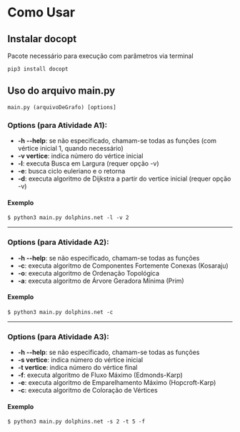 # Como Usar

## Instalar docopt
  Pacote necessário para execução com parâmetros via terminal

    pip3 install docopt

## Uso do arquivo main.py

    main.py (arquivoDeGrafo) [options]

### Options (para Atividade A1):

  * **-h --help**: se não especificado, chamam-se todas as funções (com vértice inicial 1, quando necessário)
  * **-v vertice**: indica número do vértice inicial  
  * **-l**: executa Busca em Largura (requer opção -v)  
  * **-e**: busca ciclo euleriano e o retorna  
  * **-d**: executa algoritmo de Dijkstra a partir do vertice inicial (requer opção -v)

#### Exemplo

    $ python3 main.py dolphins.net -l -v 2

***

### Options (para Atividade A2):
  * **-h --help**: se não especificado, chamam-se todas as funções
  * **-c**: executa algoritmo de Componentes Fortemente Conexas (Kosaraju)  
  * **-o**: executa algoritmo de Ordenação Topológica 
  * **-a**: executa algoritmo de Árvore Geradora Mínima (Prim)

#### Exemplo

    $ python3 main.py dolphins.net -c

***

### Options (para Atividade A3):
  * **-h --help**: se não especificado, chamam-se todas as funções
  * **-s vertice**: indica número do vértice inicial
  * **-t vertice**: indica número do vértice final
  * **-f**: executa algoritmo de Fluxo Máximo (Edmonds-Karp)  
  * **-e**: executa algoritmo de Emparelhamento Máximo (Hopcroft-Karp) 
  * **-c**: executa algoritmo de Coloração de Vértices

#### Exemplo

    $ python3 main.py dolphins.net -s 2 -t 5 -f
